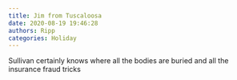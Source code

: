 ```yaml
---
title: Jim from Tuscaloosa
date: 2020-08-19 19:46:28
authors: Ripp
categories: Holiday
---
```


 Sullivan certainly knows where all the bodies are buried
and all the insurance fraud tricks